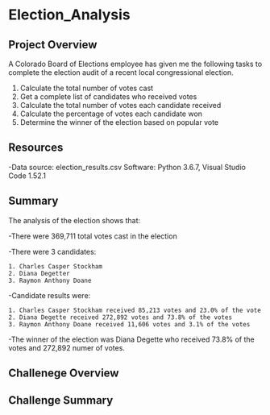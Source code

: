 # Election_Analysis
## Project Overview
A Colorado Board of Elections employee has given me the following tasks to complete the election audit of a recent local congressional election.

1. Calculate the total number of votes cast
2. Get a complete list of candidates who received votes
3. Calculate the total number of votes each candidate received
4. Calculate the percentage of votes each candidate won
5. Determine the winner of the election based on popular vote

## Resources
-Data source: election_results.csv
Software: Python 3.6.7, Visual Studio Code 1.52.1

## Summary
The analysis of the election shows that:

-There were 369,711 total votes cast in the election

-There were 3 candidates:

    1. Charles Casper Stockham
    2. Diana Degetter
    3. Raymon Anthony Doane
  
 -Candidate results were:
 
    1. Charles Casper Stockham received 85,213 votes and 23.0% of the vote
    2. Diana Degette received 272,892 votes and 73.8% of the votes
    3. Raymon Anthony Doane received 11,606 votes and 3.1% of the votes
 
 -The winner of the election was
    Diana Degette who received 73.8% of the votes and 272,892 numer of votes.
    
## Challenege Overview
## Challenge Summary
    
 
